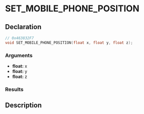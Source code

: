 # SET_MOBILE_PHONE_POSITION

## Declaration
```cpp
// 0x463832F7
void SET_MOBILE_PHONE_POSITION(float x, float y, float z);
```

### Arguments
- **float:** x
- **float:** y
- **float:** z

### Results

## Description
